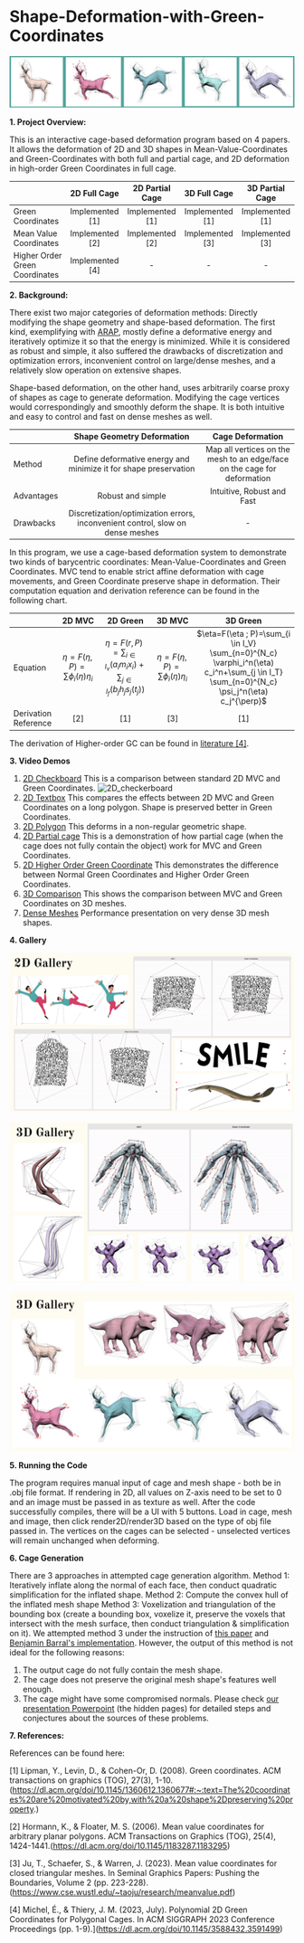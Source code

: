 # Shape-Deformation-with-Green-Coordinates



![thumbnail](img/thumbnail.png)

**1. Project Overview:**


This is an interactive cage-based deformation program based on 4 papers. It allows the deformation of 2D and 3D shapes in Mean-Value-Coordinates and Green-Coordinates with both full and partial cage, and 2D deformation in high-order Green Coordinates in full cage.

|                               | 2D Full Cage       | 2D Partial Cage    | 3D Full Cage       | 3D Partial Cage    |
|-------------------------------|:------------------:|:------------------:|:------------------:|:------------------:|
| Green Coordinates             | Implemented [1]    | Implemented [1]    | Implemented [1]    | Implemented [1]    |
| Mean Value Coordinates        | Implemented [2]    | Implemented [2]    | Implemented [3]    | Implemented [3]    |
| Higher Order Green Coordinates| Implemented [4]    | -                  | -                  | -                  |

**2. Background:**

There exist two major categories of deformation methods: Directly modifying the shape geometry and shape-based deformation. The first kind, exemplifying with [ARAP](https://igl.ethz.ch/projects/ARAP/arap_web.pdf), mostly define a deformative energy and iteratively optimize it so that the energy is minimized. While it is considered as robust and simple, it also suffered the drawbacks of discretization and optimization errors, inconvenient control on large/dense meshes, and a relatively slow operation on extensive shapes.

Shape-based deformation, on the other hand, uses arbitrarily coarse proxy of shapes as cage to generate deformation. Modifying the cage vertices would correspondingly and smoothly deform the shape. It is both intuitive and easy to control and fast on dense meshes as well.

|            | Shape Geometry Deformation       | Cage Deformation    |
|------------|:--------------------------------:|:-------------------:|
| Method     | Define deformative energy and minimize it for shape preservation | Map all vertices on the mesh to an edge/face on the cage for deformation |
| Advantages | Robust and simple                  | Intuitive, Robust and Fast    |
| Drawbacks  | Discretization/optimization errors, inconvenient control, slow on dense meshes    | - |


In this program, we use a cage-based deformation system to demonstrate two kinds of barycentric coordinates: Mean-Value-Coordinates and Green Coordinates. MVC tend to enable strict affine deformation with cage movements, and Green Coordinate preserve shape in deformation. Their computation equation and derivation reference can be found in the following chart.

|                        | 2D MVC             | 2D Green           | 3D MVC             | 3D Green           |
|------------------------|:------------------:|:------------------:|:------------------:|:------------------:|
| Equation               | $\eta = F(\eta, P) = \sum \phi_i(\eta)\eta_i$    |$\eta = F(r, P) = \sum_{i \in I_v} (a_i m_i x_i) + \sum_{j \in I_f} (b_j h_j s_j(t_j))$    |  $\eta = F(\eta, P) = \sum \phi_i(\eta)\eta_i$    | $\eta=F(\eta ; P)=\sum_{i \in I_V} \sum_{n=0}^{N_c} \varphi_i^n(\eta) c_i^n+\sum_{j \in I_T} \sum_{n=0}^{N_c} \psi_j^n(\eta) c_j^{\perp}$ |
| Derivation Reference   | [2]    | [1] | [3]    | [1]    |

The derivation of Higher-order GC can be found in [literature [4]](https://dl.acm.org/doi/10.1145/3588432.3591499).

**3. Video Demos**

1. [2D Checkboard](https://drive.google.com/file/d/1Tv90_fNeY3msEWVUe6MKIQjMk2p1p7Hs/view?resourcekey) This is a comparison between standard 2D MVC and Green Coordinates.
   ![2D_checkerboard](https://github.com/user-attachments/assets/b5d6b840-386e-4379-bdbc-8436f5b27a4b)
2. [2D Textbox](https://drive.google.com/file/d/1eL7cK24PDWqYp1cIfKZ9WoCwSlH22cfV/view?resourcekey) This compares the effects between 2D MVC and Green Coordinates on a long polygon. Shape is preserved better in Green Coordinates.
4. [2D Polygon](https://drive.google.com/file/d/1Y2jMKp0Q78xqYkU0DVxVk2EkSoMKLAoM/view?resourcekey) This deforms in a non-regular geometric shape.
5. [2D Partial cage](https://drive.google.com/file/d/1rzItOy5FuhK3ILUQJuMyod_5LOBUMP9s/view?resourcekey) This is a demonstration of how partial cage (when the cage does not fully contain the object) work for MVC and Green Coordinates.
6. [2D Higher Order Green Coordinate](https://drive.google.com/file/d/1P3DTDgx6zwGS-er37GczWgRKbHiA7IeV/view?resourcekey) This demonstrates the difference between Normal Green Coordinates and Higher Order Green Coordinates.
7. [3D Comparison](https://drive.google.com/file/d/1JZJuo6hvgi2CI2oz2v3cUJzgsg5bKquL/view?resourcekey) This shows the comparison between MVC and Green Coordinates on 3D meshes.
8. [Dense Meshes](https://drive.google.com/file/d/19qOvTyO6YCqAK_aAb3zB-NklKSfiVfhZ/view?resourcekey) Performance presentation on very dense 3D mesh shapes.

**4. Gallery**

![2D_gallery_1](img/2D_gallery_1.png)

![3D_gallery_1](img/3D_gallery_1.png)

![3D_gallery_2](img/3D_gallery_2.png)

**5. Running the Code**

The program requires manual input of cage and mesh shape - both be in .obj file format. If rendering in 2D, all values on Z-axis need to be set to 0 and an image must be passed in as texture as well. After the code successfully compiles, there will be a UI with 5 buttons. Load in cage, mesh and image, then click render2D/render3D based on the type of obj file passed in. The vertices on the cages can be selected - unselected vertices will remain unchanged when deforming.

**6. Cage Generation**

There are 3 approaches in attempted cage generation algorithm.
Method 1: Iteratively inflate along the normal of each face, then conduct quadratic simplification for the inflated shape.
Method 2: Compute the convex hull of the inflated mesh shape
Method 3: Voxelization and triangulation of the bounding box (create a bounding box, voxelize it, preserve the voxels that intersect with the mesh surface, then conduct triangulation & simplification on it).
We attempted method 3 under the instruction of [this paper](http://www.cad.zju.edu.cn/home/hwlin/pdf_files/Automatic-generation-of-coarse-bounding-cages-from-dense-meshes.pdf) and [Benjamin Barral's implementation](https://github.com/BenjBarral/Cage-Based-Deformation-MVC). However, the output of this method is not ideal for the following reasons:
1. The output cage do not fully contain the mesh shape.
2. The cage does not preserve the original mesh shape's features well enough.
3. The cage might have some compromised normals.
Please check [our presentation Powerpoint](https://docs.google.com/presentation/d/1sWqiZ9bn0oQjIBL6exVA91wCfn0Mvm8iWtjkzzziVLQ/edit#slide=id.g2dad409eede_0_63) (the hidden pages) for detailed steps and conjectures about the sources of these problems. 

**7. References:**

References can be found here:

[1] Lipman, Y., Levin, D., & Cohen-Or, D. (2008). Green coordinates. ACM transactions on graphics (TOG), 27(3), 1-10.(https://dl.acm.org/doi/10.1145/1360612.1360677#:~:text=The%20coordinates%20are%20motivated%20by,with%20a%20shape%2Dpreserving%20property.)

[2] Hormann, K., & Floater, M. S. (2006). Mean value coordinates for arbitrary planar polygons. ACM Transactions on Graphics (TOG), 25(4), 1424-1441.(https://dl.acm.org/doi/10.1145/1183287.1183295)

[3] Ju, T., Schaefer, S., & Warren, J. (2023). Mean value coordinates for closed triangular meshes. In Seminal Graphics Papers: Pushing the Boundaries, Volume 2 (pp. 223-228).(https://www.cse.wustl.edu/~taoju/research/meanvalue.pdf)

[4] Michel, É., & Thiery, J. M. (2023, July). Polynomial 2D Green Coordinates for Polygonal Cages. In ACM SIGGRAPH 2023 Conference Proceedings (pp. 1-9).](https://dl.acm.org/doi/10.1145/3588432.3591499)

